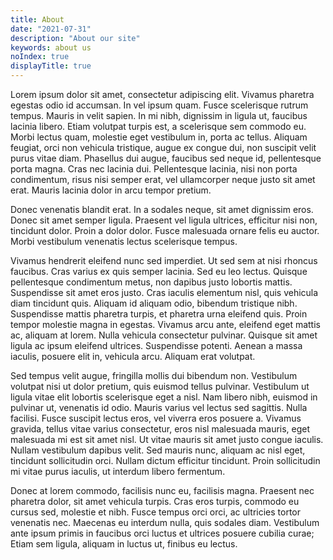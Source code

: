 ```yaml
---
title: About
date: "2021-07-31"
description: "About our site"
keywords: about us
noIndex: true
displayTitle: true
---
```


Lorem ipsum dolor sit amet, consectetur adipiscing elit. Vivamus pharetra egestas odio id accumsan. In vel ipsum quam. Fusce scelerisque rutrum tempus. Mauris in velit sapien. In mi nibh, dignissim in ligula ut, faucibus lacinia libero. Etiam volutpat turpis est, a scelerisque sem commodo eu. Morbi lectus quam, molestie eget vestibulum in, porta ac tellus. Aliquam feugiat, orci non vehicula tristique, augue ex congue dui, non suscipit velit purus vitae diam. Phasellus dui augue, faucibus sed neque id, pellentesque porta magna. Cras nec lacinia dui. Pellentesque lacinia, nisi non porta condimentum, risus nisi semper erat, vel ullamcorper neque justo sit amet erat. Mauris lacinia dolor in arcu tempor pretium.

Donec venenatis blandit erat. In a sodales neque, sit amet dignissim eros. Donec sit amet semper ligula. Praesent vel ligula ultrices, efficitur nisi non, tincidunt dolor. Proin a dolor dolor. Fusce malesuada ornare felis eu auctor. Morbi vestibulum venenatis lectus scelerisque tempus.

Vivamus hendrerit eleifend nunc sed imperdiet. Ut sed sem at nisi rhoncus faucibus. Cras varius ex quis semper lacinia. Sed eu leo lectus. Quisque pellentesque condimentum metus, non dapibus justo lobortis mattis. Suspendisse sit amet eros justo. Cras iaculis elementum nisl, quis vehicula diam tincidunt quis. Aliquam id aliquam odio, bibendum tristique nibh. Suspendisse mattis pharetra turpis, et pharetra urna eleifend quis. Proin tempor molestie magna in egestas. Vivamus arcu ante, eleifend eget mattis ac, aliquam at lorem. Nulla vehicula consectetur pulvinar. Quisque sit amet ligula ac ipsum eleifend ultrices. Suspendisse potenti. Aenean a massa iaculis, posuere elit in, vehicula arcu. Aliquam erat volutpat.

Sed tempus velit augue, fringilla mollis dui bibendum non. Vestibulum volutpat nisi ut dolor pretium, quis euismod tellus pulvinar. Vestibulum ut ligula vitae elit lobortis scelerisque eget a nisl. Nam libero nibh, euismod in pulvinar ut, venenatis id odio. Mauris varius vel lectus sed sagittis. Nulla facilisi. Fusce suscipit lectus eros, vel viverra eros posuere a. Vivamus gravida, tellus vitae varius consectetur, eros nisl malesuada mauris, eget malesuada mi est sit amet nisl. Ut vitae mauris sit amet justo congue iaculis. Nullam vestibulum dapibus velit. Sed mauris nunc, aliquam ac nisl eget, tincidunt sollicitudin orci. Nullam dictum efficitur tincidunt. Proin sollicitudin mi vitae purus iaculis, ut interdum libero fermentum.

Donec at lorem commodo, facilisis nunc eu, facilisis magna. Praesent nec pharetra dolor, sit amet vehicula turpis. Cras eros turpis, commodo eu cursus sed, molestie et nibh. Fusce tempus orci orci, ac ultricies tortor venenatis nec. Maecenas eu interdum nulla, quis sodales diam. Vestibulum ante ipsum primis in faucibus orci luctus et ultrices posuere cubilia curae; Etiam sem ligula, aliquam in luctus ut, finibus eu lectus.
